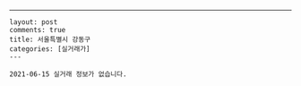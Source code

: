 ---
    layout: post
    comments: true
    title: 서울특별시 강동구
    categories: [실거래가]
    ---

    2021-06-15 실거래 정보가 없습니다.

    